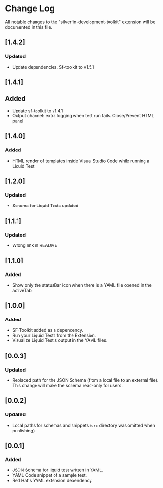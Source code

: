 # Change Log

All notable changes to the "silverfin-development-toolkit" extension will be documented in this file.

## [1.4.2]

### Updated

- Update dependencies. Sf-toolkit to v1.5.1

## [1.4.1]

## Added

- Update sf-toolkit to v1.4.1
- Output channel: extra logging when test run fails. Close/Prevent HTML panel

## [1.4.0]

### Added

- HTML render of templates inside Visual Studio Code while running a Liquid Test

## [1.2.0]

### Updated

- Schema for Liquid Tests updated

## [1.1.1]

### Updated

- Wrong link in README

## [1.1.0]

### Added

- Show only the statusBar icon when there is a YAML file opened in the activeTab

## [1.0.0]

### Added

- SF-Toolkit added as a dependency.
- Run your Liquid Tests from the Extension.
- Visualize Liquid Test's output in the YAML files.

## [0.0.3]

### Updated

- Replaced path for the JSON Schema (from a local file to an external file). This change will make the schema read-only for users.

## [0.0.2]

### Updated

- Local paths for schemas and snippets (`src` directory was omitted when publishing).

## [0.0.1]

### Added

- JSON Schema for liquid test written in YAML.
- YAML Code snippet of a sample test.
- Red Hat's YAML extension dependency.
